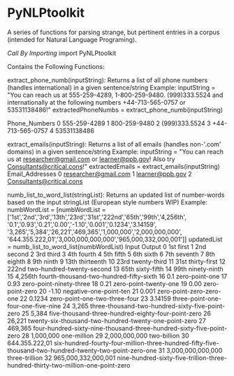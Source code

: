 # PyNLPtoolkit
A series of functions for parsing strange, but pertinent entries in a corpus (intended for Natural Language Programing).

*Call By Importing*
import PyNLPtoolkit

Contains the Following Functions:

extract_phone_numb(inputString): Returns a list of all phone numbers (handles international) in a given sentence/string
Example:
  inputString = "You can reach us at 555-259-4289, 1-800-259-9480. (999)333.5524 and internationally at the following numbers +44-713-565-0757 or 53531138486!"
  extractedPhoneNumbs = extract_phone_numb(inputString)
  
  Phone_Numbers
  0 	555-259-4289
  1 	800-259-9480
  2 	(999)333.5524
  3 	+44-713-565-0757
  4 	53531138486

extract_emails(inputString): Returns a list of all emails (handles non-'.com' domains) in a given sentence/string
Example:
  inputString = "You can reach us at researcher@gmail.com or learner@ppb.gov! Also try Consultants@critical.cons!"
  extractedEmails = extract_emails(inputString)
 Email_Addresses
  0 	researcher@gmail.com
  1 	learner@ppb.gov
  2 	Consultants@critical.cons

numb_list_to_word_list(stringList): Returns an updated list of number-words based on the input stringList (European style numbers WIP)
Example:
  numbWordList = [numbWordList = ['1st','2nd','3rd','13th','23rd','31st','222nd','65th','99th','4,256th',
                '0.1','0.93','0.21','0.00','-1.10','0.001','0.1234','3.14159',
                '3,265','5,384','26,221','469,365','1,000,000','2,000,000,000',
                '644.355.222,01','3,000,000,000,000','965,000,332,000,001']]
  updatedList = numb_list_to_word_list(numbWordList)
      Input 	Output
  0 	1st 	first
  1 	2nd 	second
  2 	3rd 	third
  3 	4th 	fourth
  4 	5th 	fifth
  5 	6th 	sixth
  6 	7th 	seventh
  7 	8th 	eighth
  8 	9th 	ninth
  9 	13th 	thirteenth
  10 	23rd 	twenty-third
  11 	31st 	thirty-first
  12 	222nd 	two-hundred-twenty-second
  13 	65th 	sixty-fifth
  14 	99th 	ninety-ninth
  15 	4,256th 	fourth-thousand-two-hundred-fifty-sixth
  16 	0.1 	zero-point-one
  17 	0.93 	zero-point-ninety-three
  18 	0.21 	zero-point-twenty-one
  19 	0.00 	zero-point-zero
  20 	-1.10 	negative-one-point-ten
  21 	0.001 	zero-point-zero-zero-one
  22 	0.1234 	zero-point-one-two-three-four
  23 	3.14159 	three-point-one-four-one-five-nine
  24 	3,265 	three-thousand-two-hundred-sixty-five-point-zero
  25 	5,384 	five-thousand-three-hundred-eighty-four-point-zero
  26 	26,221 	twenty-six-thousand-two-hundred-twenty-one-point-zero
  27 	469,365 	four-hundred-sixty-nine-thousand-three-hundred-sixty-five-point-zero
  28 	1,000,000 	one-million
  29 	2,000,000,000 	two-billion
  30 	644.355.222,01 	six-hundred-fourty-four-million-three-hundred-fifty-five-thousand-two-hundred-twenty-two-point-zero-one
  31 	3,000,000,000,000 	three-trillion
  32 	965,000,332,000,001 	nine-hundred-sixty-five-trillion-three-hundred-thirty-two-million-one-point-zero
